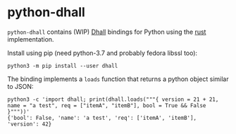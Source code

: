 # python-dhall

`python-dhall` contains (WIP) [Dhall][dhall-lang] bindings for Python using the [rust][dhall-rust] implementation.

Install using pip (need python-3.7 and probably fedora libssl too):

```shell
python3 -m pip install --user dhall
```

The binding implements a `loads` function that returns a python object similar to JSON:

```shell
python3 -c 'import dhall; print(dhall.loads("""{ version = 21 + 21, name = "a test", req = ["itemA", "itemB"], bool = True && False }"""))'
{'bool': False, 'name': 'a test', 'req': ['itemA', 'itemB'], 'version': 42}
```

[dhall-rust]: https://github.com/Nadrieril/dhall-rust
[dhall-lang]: https://dhall-lang.org
